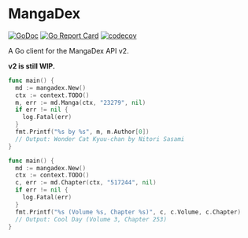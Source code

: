 # MangaDex

[![GoDoc](https://godoc.org/github.com/bake/mangadex?status.svg)](https://pkg.go.dev/github.com/bake/mangadex)
[![Go Report Card](https://goreportcard.com/badge/github.com/bake/mangadex)](https://goreportcard.com/report/github.com/bake/mangadex)
[![codecov](https://codecov.io/gh/bake/mangadex/branch/master/graph/badge.svg)](https://codecov.io/gh/bake/mangadex)

A Go client for the MangaDex API v2.

**v2 is still WIP.**

```go
func main() {
  md := mangadex.New()
  ctx := context.TODO()
  m, err := md.Manga(ctx, "23279", nil)
  if err != nil {
    log.Fatal(err)
  }
  fmt.Printf("%s by %s", m, m.Author[0])
  // Output: Wonder Cat Kyuu-chan by Nitori Sasami
}
```

```go
func main() {
  md := mangadex.New()
  ctx := context.TODO()
  c, err := md.Chapter(ctx, "517244", nil)
  if err != nil {
    log.Fatal(err)
  }
  fmt.Printf("%s (Volume %s, Chapter %s)", c, c.Volume, c.Chapter)
  // Output: Cool Day (Volume 3, Chapter 253)
}
```
